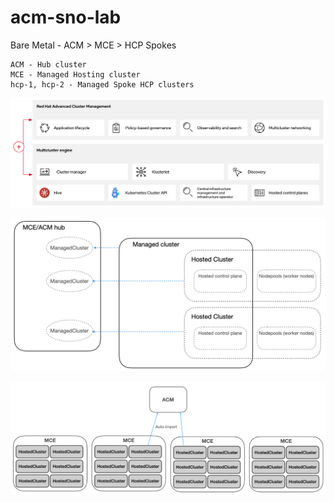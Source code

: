 # acm-sno-lab

Bare Metal - ACM > MCE > HCP Spokes

    ACM - Hub cluster
    MCE - Managed Hosting cluster
    hcp-1, hcp-2 - Managed Spoke HCP clusters

![acm-mce.png](images/acm-mce.png)

![acm-mce-topology2.png](images/acm-mce-topology2.png)

![acm-mce-discovery1.png](images/acm-mce-discovery1.png)
